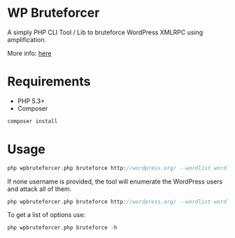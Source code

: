 # WP Bruteforcer

A simply PHP CLI Tool / Lib to bruteforce WordPress XMLRPC using amplification.

More info: [here](https://blog.sucuri.net/2015/10/brute-force-amplification-attacks-against-wordpress-xmlrpc.html)

# Requirements

* PHP 5.3+
* Composer

```php
composer install
```

# Usage

```php
php wpbruteforcer.php bruteforce http://wordpress.org/ --wordlist wordlist.txt --username admin
```

If none username is provided, the tool will enumerate the WordPress users and attack all of them.
```php
php wpbruteforcer.php bruteforce http://wordpress.org/ --wordlist wordlist.txt
```

To get a list of options use:
```php
php wpbruteforcer.php bruteforce -h
```
